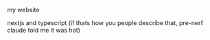 my website

nextjs and typescript (if thats how you people describe that, pre-nerf claude told me it was hot)
